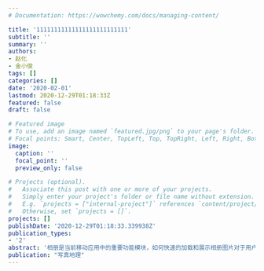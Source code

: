 ```yaml
---
# Documentation: https://wowchemy.com/docs/managing-content/

title: '11111111111111111111111111'
subtitle: ''
summary: ''
authors:
- 赵化
- 金小俊
tags: []
categories: []
date: '2020-02-01'
lastmod: 2020-12-29T01:18:33Z
featured: false
draft: false

# Featured image
# To use, add an image named `featured.jpg/png` to your page's folder.
# Focal points: Smart, Center, TopLeft, Top, TopRight, Left, Right, BottomLeft, Bottom, BottomRight.
image:
  caption: ''
  focal_point: ''
  preview_only: false

# Projects (optional).
#   Associate this post with one or more of your projects.
#   Simply enter your project's folder or file name without extension.
#   E.g. `projects = ["internal-project"]` references `content/project/deep-learning/index.md`.
#   Otherwise, set `projects = []`.
projects: []
publishDate: '2020-12-29T01:18:33.339938Z'
publication_types:
- '2'
abstract: '相册是当前移动应用中的重要功能模块，如何快速的加载和展示相册图片对于用户体验的提升具有显著意义。本文提出了一种基于分批加载和取尾排序的相册枚举及排序优化方法。当用户相册中图片较多时，枚举每隔一定数量的图片后即抛出排序显示，由于排序耗时大于枚举耗时，在每批排序完成后取最后一批枚举的图片再行排序，即取尾排序。实践表明采用本文的优化方法后，相册排序显示效率提升明显，具有极大的应用价值。'
publication: "写真地理"
---
```

